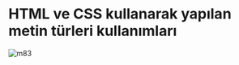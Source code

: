 # HTML ve CSS kullanarak yapılan metin türleri kullanımları         
![m83](https://user-images.githubusercontent.com/75308710/204755151-6094d8b1-976a-41f7-92ed-9d50f8900dd2.PNG)
